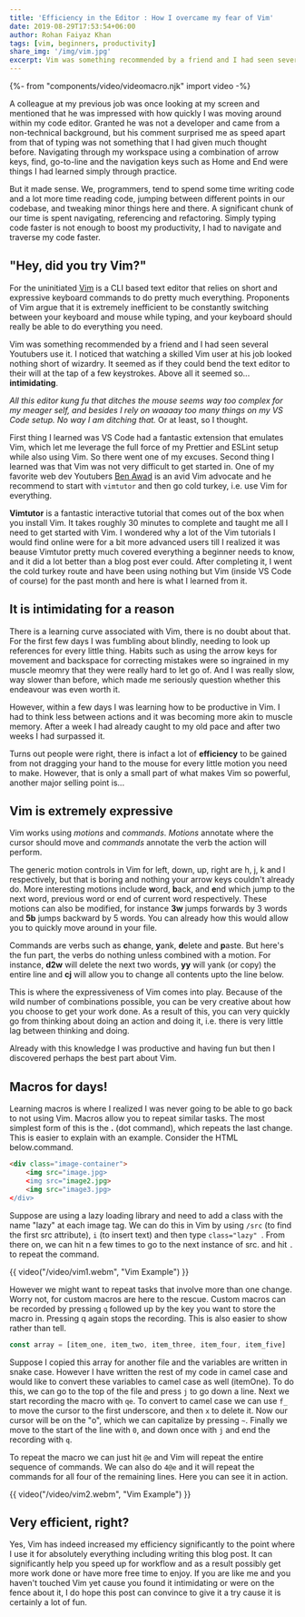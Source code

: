 ```yaml
---
title: 'Efficiency in the Editor : How I overcame my fear of Vim'
date: 2019-08-29T17:53:54+06:00
author: Rohan Faiyaz Khan
tags: [vim, beginners, productivity]
share_img: '/img/vim.jpg'
excerpt: Vim was something recommended by a friend and I had seen several Youtubers use it. I noticed that watching a skilled Vim user at his job looked nothing short of wizardry. It seemed as if they could bend the text editor to their will at the tap of a few keystrokes. Above all it seemed so... **intimidating**.
---
```


{%- from "components/video/videomacro.njk" import video -%}

A colleague at my previous job was once looking at my screen and mentioned that he was impressed with how quickly I was moving around within my code editor. Granted he was not a developer and came from a non-technical background, but his comment surprised me as speed apart from that of typing was not something that I had given much thought before. Navigating through my workspace using a combination of arrow keys, find, go-to-line and the navigation keys such as Home and End were things I had learned simply through practice.

But it made sense. We, programmers, tend to spend some time writing code and a lot more time reading code, jumping between different points in our codebase, and tweaking minor things here and there. A significant chunk of our time is spent navigating, referencing and refactoring. Simply typing code faster is not enough to boost my productivity, I had to navigate and traverse my code faster.

## "Hey, did you try Vim?"

For the uninitiated [Vim](https://www.vim.org/) is a CLI based text editor that relies on short and expressive keyboard commands to do pretty much everything. Proponents of Vim argue that it is extremely inefficient to be constantly switching between your keyboard and mouse while typing, and your keyboard should really be able to do everything you need.

Vim was something recommended by a friend and I had seen several Youtubers use it. I noticed that watching a skilled Vim user at his job looked nothing short of wizardry. It seemed as if they could bend the text editor to their will at the tap of a few keystrokes. Above all it seemed so... **intimidating**.

_All this editor kung fu that ditches the mouse seems way too complex for my meager self, and besides I rely on waaaay too many things on my VS Code setup. No way I am ditching that._ Or at least, so I thought.

First thing I learned was VS Code had a fantastic extension that emulates Vim, which let me leverage the full force of my Prettier and ESLint setup while also using Vim. So there went one of my excuses. Second thing I learned was that Vim was not very difficult to get started in. One of my favorite web dev Youtubers [Ben Awad](https://www.youtube.com/user/99baddawg) is an avid Vim advocate and he recommend to start with `vimtutor` and then go cold turkey, i.e. use Vim for everything.

**Vimtutor** is a fantastic interactive tutorial that comes out of the box when you install Vim. It takes roughly 30 minutes to complete and taught me all I need to get started with Vim. I wondered why a lot of the Vim tutorials I would find online were for a bit more advanced users till I realized it was beause Vimtutor pretty much covered everything a beginner needs to know, and it did a lot better than a blog post ever could. After completing it, I went the cold turkey route and have been using nothing but Vim (inside VS Code of course) for the past month and here is what I learned from it.

## It is intimidating for a reason

There is a learning curve associated with Vim, there is no doubt about that. For the first few days I was fumbling about blindly, needing to look up references for every little thing. Habits such as using the arrow keys for movement and backspace for correcting mistakes were so ingrained in my muscle meomry that they were really hard to let go of. And I was really slow, way slower than before, which made me seriously question whether this endeavour was even worth it.

However, within a few days I was learning how to be productive in Vim. I had to think less between actions and it was becoming more akin to muscle memory. After a week I had already caught to my old pace and after two weeks I had surpassed it.

Turns out people were right, there is infact a lot of **efficiency** to be gained from not dragging your hand to the mouse for every little motion you need to make. However, that is only a small part of what makes Vim so powerful, another major selling point is...

## Vim is extremely expressive

Vim works using _motions_ and _commands_. _Motions_ annotate where the cursor should move and _commands_ annotate the verb the action will perform.

The generic motion controls in Vim for left, down, up, right are h, j, k and l respectively, but that is boring and nothing your arrow keys couldn't already do. More interesting motions include **w**ord, **b**ack, and **e**nd which jump to the next word, previous word or end of current word respectively. These motions can also be modified, for instance **3w** jumps forwards by 3 words and **5b** jumps backward by 5 words. You can already how this would allow you to quickly move around in your file.

Commands are verbs such as **c**hange, **y**ank, **d**elete and **p**aste. But here's the fun part, the verbs do nothing unless combined with a motion. For instance, **d2w** will delete the next two words, **yy** will yank (or copy) the entire line and **cj** will allow you to change all contents upto the line below.

This is where the expressiveness of Vim comes into play. Because of the wild number of combinations possible, you can be very creative about how you choose to get your work done. As a result of this, you can very quickly go from thinking about doing an action and doing it, i.e. there is very little lag between thinking and doing.

Already with this knowledge I was productive and having fun but then I discovered perhaps the best part about Vim.

## Macros for days!

Learning macros is where I realized I was never going to be able to go back to not using Vim. Macros allow you to repeat similar tasks. The most simplest form of this is the **.** (dot command), which repeats the last change. This is easier to explain with an example. Consider the HTML below.command.

```html
<div class="image-container">
    <img src="image.jpg>
    <img src="image2.jpg>
    <img src="image3.jpg>
</div>
```

Suppose are using a lazy loading library and need to add a class with the name "lazy" at each image tag. We can do this in Vim by using `/src` (to find the first src attribute), `i` (to insert text) and then type `class="lazy" `. From there on, we can hit n a few times to go to the next instance of src. and hit `.` to repeat the command.

{{ video("/video/vim1.webm", "Vim Example") }}

However we might want to repeat tasks that involve more than one change. Worry not, for custom macros are here to the rescue. Custom macros can be recorded by pressing `q` followed up by the key you want to store the macro in. Pressing q again stops the recording. This is also easier to show rather than tell.

```javascript
const array = [item_one, item_two, item_three, item_four, item_five]
```

Suppose I copied this array for another file and the variables are written in snake case. However I have written the rest of my code in camel case and would like to convert these variables to camel case as well (itemOne). To do this, we can go to the top of the file and press `j` to go down a line. Next we start recording the macro with `qe`. To convert to camel case we can use `f_` to move the cursor to the first underscore, and then `x` to delete it. Now our cursor will be on the "o", which we can capitalize by pressing `~`. Finally we move to the start of the line with `0`, and down once with `j` and end the recording with `q`.

To repeat the macro we can just hit `@e` and Vim will repeat the entire sequence of commands. We can also do `4@e` and it will repeat the commands for all four of the remaining lines. Here you can see it in action.

{{ video("/video/vim2.webm", "Vim Example") }}

## Very efficient, right?

Yes, Vim has indeed increased my efficiency significantly to the point where I use it for absolutely everything including writing this blog post. It can significantly help you speed up for workflow and as a result possibly get more work done or have more free time to enjoy. If you are like me and you haven't touched Vim yet cause you found it intimidating or were on the fence about it, I do hope this post can convince to give it a try cause it is certainly a lot of fun.
